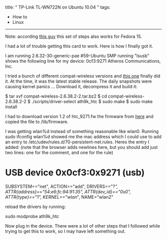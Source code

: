 title: " TP-Link TL-WN722N on Ubuntu 10.04 "
tags:
- How to
- Linux
---


Note: according [this guy](http://ricardolopes.net/blog/tutorial-my-perfect-linux-setup-with-fedora-15-lovelock/ "this guy") this set of steps also works for Fedora 15.

I had a lot of trouble getting this card to work.  Here is how I finally got it.

I am running 2.6.32-30-generic-pae #59-Ubuntu SMP
running "lsusb" shows the following line for my device: 0cf3:9271 Atheros Communications, Inc.

I tried a bunch of different compat-wireless versions and [this one](http://www.orbit-lab.org/kernel/compat-wireless-2.6-stable/v2.6.38/compat-wireless-2.6.38.2-2.tar.bz2) finally did it.  At the time, it was the latest stable release.  The daily snapshots were causing kernel panics ... Download it, decompress it and build it:

$ tar xvf compat-wireless-2.6.38.2-2.tar.bz2
$ cd compat-wireless-2.6.38.2-2
$ ./scripts/driver-select ath9k_htc
$ sudo make
$ sudo make install

I had to download version 1.2 of htc_9271.fw the firmware from [here](http://wireless.kernel.org/download/htc_fw/) and copied the file to /lib/firmware.

I was getting wlan%d instead of something reasonable like wlan0. Running sudo ifconfig wlan%d showed me the mac address which I could use to add an entry to /etc/udev/rules.d/70-persistent-net.rules.  Heres the entry I added: (note that the browser adds newlines here, but you should add just two lines: one for the comment, and one for the rule)

# USB device 0x0cf3:0x9271 (usb)
SUBSYSTEM=="net", ACTION=="add", DRIVERS=="?*", ATTR{address}=="54:e6:fc:94:91:35", ATTR{dev_id}=="0x0", ATTR{type}=="1", KERNEL=="wlan*", NAME="wlan2"

reload the drivers by running:

sudo modprobe ath9k_htc

Now plug in the device.  There were a lot of other steps that I followed while trying to get this to work, so I may have left something out.


